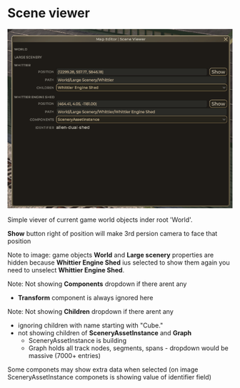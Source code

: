 # Scene viewer

![alt text](Images/sceneViewer.png)

Simple viever of current game world objects inder root 'World'.

**Show** button right of position will make 3rd persion camera to face that position

Note to image: game objects **World** and **Large scenery** properties are hidden because **Whittier Engine Shed** ius selected to show them again you need to unselect **Whittier Engine Shed**.

Note: Not showing **Components** dropdown if there arent any

-   **Transform** component is always ignored here

Note: Not showing **Children** dropdown if there arent any

-   ignoring children with name starting with "Cube."
-   not showing children of **SceneryAssetInstance** and **Graph**
    -   SceneryAssetInstance is building
    -   Graph holds all track nodes, segments, spans - dropdown would be massive (7000+ entries)

Some componets may show extra data when selected (on image SceneryAssetInstance componets is showing value of identifier field)

